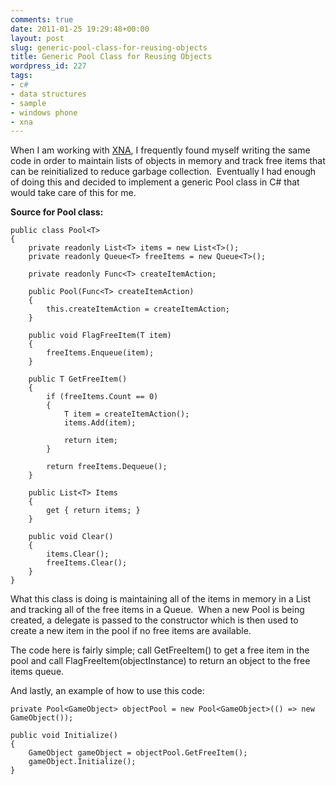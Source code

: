 ```yaml
---
comments: true
date: 2011-01-25 19:29:48+00:00
layout: post
slug: generic-pool-class-for-reusing-objects
title: Generic Pool Class for Reusing Objects
wordpress_id: 227
tags:
- c#
- data structures
- sample
- windows phone
- xna
---
```


When I am working with [XNA](http://create.msdn.com), I frequently found myself writing the same code in order to maintain lists of objects in memory and track free items that can be reinitialized to reduce garbage collection.  Eventually I had enough of doing this and decided to implement a generic Pool class in C# that would take care of this for me.

<!-- more -->

**Source for Pool class:**


    public class Pool<T>
    {
        private readonly List<T> items = new List<T>();
        private readonly Queue<T> freeItems = new Queue<T>();

        private readonly Func<T> createItemAction;

        public Pool(Func<T> createItemAction)
        {
            this.createItemAction = createItemAction;
        }

        public void FlagFreeItem(T item)
        {
            freeItems.Enqueue(item);
        }

        public T GetFreeItem()
        {
            if (freeItems.Count == 0)
            {
                T item = createItemAction();
                items.Add(item);

                return item;
            }

            return freeItems.Dequeue();
        }

        public List<T> Items
        {
            get { return items; }
        }

        public void Clear()
        {
            items.Clear();
            freeItems.Clear();
        }
    }


What this class is doing is maintaining all of the items in memory in a List and tracking all of the free items in a Queue.  When a new Pool is being created, a delegate is passed to the constructor which is then used to create a new item in the pool if no free items are available.

The code here is fairly simple; call GetFreeItem() to get a free item in the pool and call FlagFreeItem(objectInstance) to return an object to the free items queue.

And lastly, an example of how to use this code:


    private Pool<GameObject> objectPool = new Pool<GameObject>(() => new GameObject());

    public void Initialize()
    {
        GameObject gameObject = objectPool.GetFreeItem();
        gameObject.Initialize();
    }
